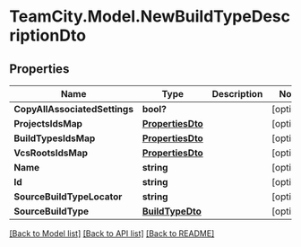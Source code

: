 # TeamCity.Model.NewBuildTypeDescriptionDto
## Properties

Name | Type | Description | Notes
------------ | ------------- | ------------- | -------------
**CopyAllAssociatedSettings** | **bool?** |  | [optional] 
**ProjectsIdsMap** | [**PropertiesDto**](PropertiesDto.md) |  | [optional] 
**BuildTypesIdsMap** | [**PropertiesDto**](PropertiesDto.md) |  | [optional] 
**VcsRootsIdsMap** | [**PropertiesDto**](PropertiesDto.md) |  | [optional] 
**Name** | **string** |  | [optional] 
**Id** | **string** |  | [optional] 
**SourceBuildTypeLocator** | **string** |  | [optional] 
**SourceBuildType** | [**BuildTypeDto**](BuildTypeDto.md) |  | [optional] 

[[Back to Model list]](../README.md#documentation-for-models) [[Back to API list]](../README.md#documentation-for-api-endpoints) [[Back to README]](../README.md)

